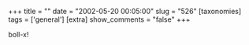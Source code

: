 +++
title = ""
date = "2002-05-20 00:05:00"
slug = "526"
[taxonomies]
tags = ['general']
[extra]
show_comments = "false"
+++

boll-x!
